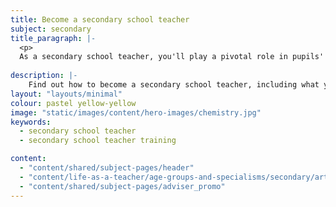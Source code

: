 ```yaml
---
title: Become a secondary school teacher 
subject: secondary
title_paragraph: |-
  <p>
  As a secondary school teacher, you'll play a pivotal role in pupils' lives. You'll see them grow from children to young adults, inspiring them to become passionate about learning and help shape their futures.</p>
  
description: |-
    Find out how to become a secondary school teacher, including what you'll teach and what funding is available to help you train.
layout: "layouts/minimal"
colour: pastel yellow-yellow
image: "static/images/content/hero-images/chemistry.jpg"
keywords:
  - secondary school teacher
  - secondary school teacher training

content:
  - "content/shared/subject-pages/header"
  - "content/life-as-a-teacher/age-groups-and-specialisms/secondary/article"
  - "content/shared/subject-pages/adviser_promo"
---
```

